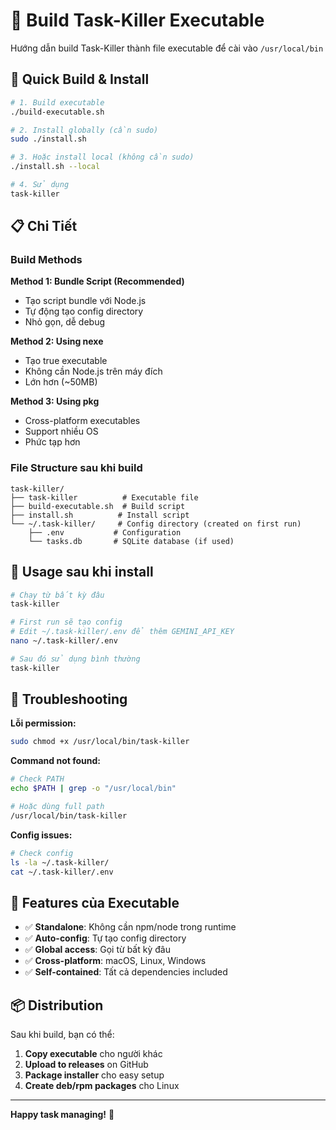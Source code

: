# 🔨 Build Task-Killer Executable

Hướng dẫn build Task-Killer thành file executable để cài vào `/usr/local/bin`

## 🚀 Quick Build & Install

```bash
# 1. Build executable
./build-executable.sh

# 2. Install globally (cần sudo)
sudo ./install.sh

# 3. Hoặc install local (không cần sudo)
./install.sh --local

# 4. Sử dụng
task-killer
```

## 📋 Chi Tiết

### Build Methods

**Method 1: Bundle Script (Recommended)**
- Tạo script bundle với Node.js
- Tự động tạo config directory
- Nhỏ gọn, dễ debug

**Method 2: Using nexe**
- Tạo true executable
- Không cần Node.js trên máy đích
- Lớn hơn (~50MB)

**Method 3: Using pkg** 
- Cross-platform executables
- Support nhiều OS
- Phức tạp hơn

### File Structure sau khi build

```
task-killer/
├── task-killer          # Executable file
├── build-executable.sh  # Build script
├── install.sh          # Install script
└── ~/.task-killer/     # Config directory (created on first run)
    ├── .env           # Configuration
    └── tasks.db       # SQLite database (if used)
```

## 🎯 Usage sau khi install

```bash
# Chạy từ bất kỳ đâu
task-killer

# First run sẽ tạo config
# Edit ~/.task-killer/.env để thêm GEMINI_API_KEY
nano ~/.task-killer/.env

# Sau đó sử dụng bình thường
task-killer
```

## 🔧 Troubleshooting

**Lỗi permission:**
```bash
sudo chmod +x /usr/local/bin/task-killer
```

**Command not found:**
```bash
# Check PATH
echo $PATH | grep -o "/usr/local/bin"

# Hoặc dùng full path
/usr/local/bin/task-killer
```

**Config issues:**
```bash
# Check config
ls -la ~/.task-killer/
cat ~/.task-killer/.env
```

## 🌟 Features của Executable

- ✅ **Standalone**: Không cần npm/node trong runtime
- ✅ **Auto-config**: Tự tạo config directory
- ✅ **Global access**: Gọi từ bất kỳ đâu
- ✅ **Cross-platform**: macOS, Linux, Windows
- ✅ **Self-contained**: Tất cả dependencies included

## 📦 Distribution

Sau khi build, bạn có thể:

1. **Copy executable** cho người khác
2. **Upload to releases** on GitHub
3. **Package installer** cho easy setup
4. **Create deb/rpm packages** cho Linux

---

**Happy task managing!** 🎯